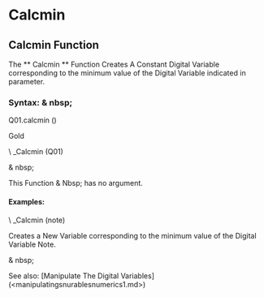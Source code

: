 # Calcmin

## Calcmin Function

The ** Calcmin ** Function Creates A Constant Digital Variable corresponding to the minimum value of the Digital Variable indicated in parameter.

### Syntax: & nbsp;

Q01.calcmin ()

Gold

\ _Calcmin (Q01)

& nbsp;

This Function & Nbsp; has no argument.

#### Examples:

\ _Calcmin (note)

Creates a New Variable corresponding to the minimum value of the Digital Variable Note.

& nbsp;

See also: [Manipulate The Digital Variables] (<manipulatingsnurablesnumerics1.md>)